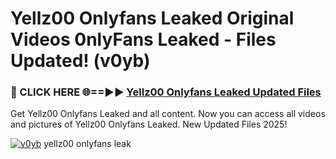 # Yellz00 Onlyfans Leaked Original Videos 0nlyFans Leaked - Files Updated! (v0yb)

<h3>🔴 CLICK HERE 🌐==►► <a href="https://tinyurl.com/ms9xzufz" rel="nofollow">Yellz00 Onlyfans Leaked Updated Files</a></h3>

Get Yellz00 Onlyfans Leaked and all content. Now you can access all videos and pictures of Yellz00 Onlyfans Leaked. New Updated Files 2025!

[![v0yb](https://i.imgur.com/ppqm5kG.gif)](https://tinyurl.com/ms9xzufz)
yellz00 onlyfans leak
